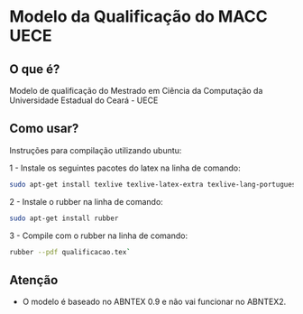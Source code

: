 Modelo da Qualificação do MACC UECE
=========

O que é?
----

Modelo de qualificação do Mestrado em Ciência da Computação da Universidade Estadual do Ceará - UECE

Como usar?
----

Instruções para compilação utilizando ubuntu:

1 -  Instale os seguintes pacotes do latex na linha de comando:    
```sh
sudo apt-get install texlive texlive-latex-extra texlive-lang-portuguese
```
2 -  Instale o rubber na linha de comando:
```sh
sudo apt-get install rubber
```
3 - Compile com o rubber na linha de comando:    
```sh
rubber --pdf qualificacao.tex`
```

Atenção
----
- O modelo é baseado no ABNTEX 0.9 e não vai funcionar no ABNTEX2.
